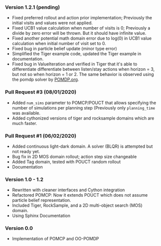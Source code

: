 ### Version 1.2.1 (pending)

* Fixed preferred rollout and action prior implementation; Previously the initial visits and values were not applied.
* Fixed UCB1 value calculation when number of visits is 0; Previously a divide by zero error will be thrown. But it should have infinite value.
* Fixed another potential math domain error due to log(0) in UCB1 value calculation when initial number of visit set to 0.
* Fixed bug in particle belief update (minor type error)
* Simplified the Tiger example code, updated the Tiger example in documentation.
* Fixed bug in ValueIteration and verified in Tiger that it's able to
  differentiate differentiate between listen/stay actions when horizon = 3, but
  not so when horizon = 1 or 2. The same behavior is observed using the pomdp
  solver by [POMDP.org](https://www.pomdp.org/code/index.html).

### Pull Request #3 (08/01/2020)

* Added `num_sims` parameter to POMCP/POUCT that allows specifying the number of simulations per planning step (Previously only `planning_time` was available.
* Added cythonized versions of tiger and rocksample domains which are much faster.

### Pull Request #1 (06/02/2020)

* Added continuous light-dark domain. A solver (BLQR) is attempted but not ready yet.
* Bug fix in 2D MOS domain rollout; action step size changeable
* Added Tag domain, tested with POUCT random rollout
* Documentation


### Version 1.0 - 1.2

* Rewritten with cleaner interfaces and Cython integration
* Refactored POMCP: Now it extends POUCT which does not assume particle belief representation.
* Included Tiger, RockSample, and a 2D multi-object search (MOS) domain.
* Using Sphinx Documentation


### Version 0.0

* Implementation of POMCP and OO-POMDP
